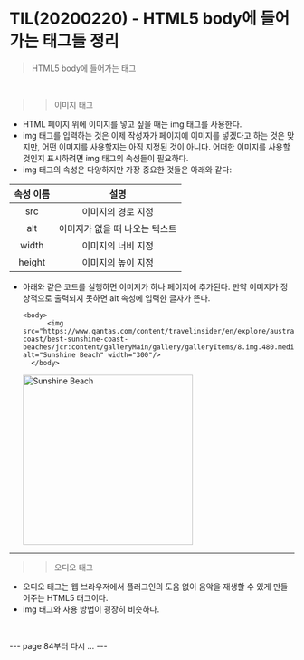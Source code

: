 <h1> TIL(20200220) - HTML5 body에 들어가는 태그들 정리 </h1>

> HTML5 body에 들어가는 태그

<br>

>> 이미지 태그 
- HTML 페이지 위에 이미지를 넣고 싶을 때는 img 태그를 사용한다. 
- img 태그를 입력하는 것은 이제 작성자가 페이지에 이미지를 넣겠다고 하는 것은 맞지만, 어떤 이미지를 사용할지는 아직 지정된 것이 아니다. 어떠한 이미지를 사용할 것인지 표시하려면 img 태그의 속성들이 필요하다. 
- img 태그의 속성은 다양하지만 가장 중요한 것들은 아래와 같다: 

속성 이름 | 설명
:---:|:---:
src | 이미지의 경로 지정
alt | 이미지가 없을 때 나오는 텍스트 
width | 이미지의 너비 지정 
height | 이미지의 높이 지정 

- 아래와 같은 코드를 실행하면 이미지가 하나 페이지에 추가된다. 만약 이미지가 정상적으로 출력되지 못하면 alt 속성에 입력한 글자가 뜬다. 
  ```
  <body>
        <img src="https://www.qantas.com/content/travelinsider/en/explore/australia/queensland/sunshine-coast/best-sunshine-coast-beaches/jcr:content/galleryMain/gallery/galleryItems/8.img.480.medium.jpg/1532404269809.jpg" alt="Sunshine Beach" width="300"/>
    </body>
  ```
    <body>
    <img src="https://www.qantas.com/content/travelinsider/en/explore/australia/queensland/sunshine-coast/best-sunshine-coast-beaches/jcr:content/galleryMain/gallery/galleryItems/8.img.480.medium.jpg/1532404269809.jpg" alt="Sunshine Beach" width="300"/>
    </body>

<hr>

>> 오디오 태그 
- 오디오 태그는 웹 브라우저에서 플러그인의 도움 없이 음악을 재생할 수 있게 만들어주는 HTML5 태그이다. 
- img 태그와 사용 방법이 굉장히 비슷하다.
<br>

--- page 84부터 다시 ... ---